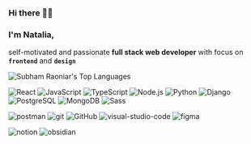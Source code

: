 ### Hi there 👋🙂

### I'm Natalia,        
self-motivated and passionate **full stack web developer** with focus on **`frontend`**  and  **`design`**


<img alt="Subham Raoniar's Top Languages" src="https://github-readme-stats.vercel.app/api/top-langs/?username=versi-on&langs_count=8&count_private=true&layout=compact&theme=react&hide_border=true&bg_color=0D1117"  />


<!--
<br/>
 Technologie Stacks
-->

![React](https://img.shields.io/badge/-React-000?&logo=React)
![JavaScript](https://img.shields.io/badge/-JavaScript-000?&logo=JavaScript)
![TypeScript](https://img.shields.io/badge/-TypeScript-000?&logo=TypeScript)
![Node.js](https://img.shields.io/badge/-Node.js-000?&logo=node.js)
![Python](https://img.shields.io/badge/-Python-000?&logo=Python)
![Django](https://img.shields.io/badge/-Django-000?logo=Django)
![PostgreSQL](https://img.shields.io/badge/-PostgreSQL-000?logo=PostgreSQL)
![MongoDB](https://img.shields.io/badge/-MongoDB-000?logo=MongoDB)
![Sass](https://img.shields.io/badge/-Sass-000?logo=Sass)

![postman](https://img.shields.io/badge/-postman-000?logo=postman)
![git](https://img.shields.io/badge/-git-000?logo=git)
![GitHub](https://img.shields.io/badge/-GitHub-000?logo=GitHub)
![visual-studio-code](https://img.shields.io/badge/-VSCode-000?logo=visual-studio-code)
![figma](https://img.shields.io/badge/-figma-000?logo=figma)

![notion](https://img.shields.io/badge/-notion-000?logo=notion)
![obsidian](https://img.shields.io/badge/-obsidian-000?logo=obsidian)


<!--
### GitHub Activity

<img alt="Subham Raoniar's Activity Graph" src="https://activity-graph.herokuapp.com/graph?username=versi-on&bg_color=0D1117&color=5BCDEC&line=5BCDEC&point=FFFFFF&hide_border=true" />
-->

<!--
**versi-on/versi-on** is a ✨ _special_ ✨ repository because its `README.md` (this file) appears on your GitHub profile.

Here are some ideas to get you started:

- 🔭 I’m currently working on ...
- 🌱 I’m currently learning ...
- 👯 I’m looking to collaborate on ...
- 🤔 I’m looking for help with ...
- 💬 Ask me about ...
- 📫 How to reach me: ...
- 😄 Pronouns: ...
- ⚡ Fun fact: ...
-->
